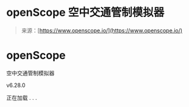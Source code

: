 <!--yml

category: 未分类

date: 2024-05-27 14:41:39

-->

# openScope 空中交通管制模拟器

> 来源：[https://www.openscope.io/](https://www.openscope.io/)

# openScope

空中交通管制模拟器

v6.28.0

正在加载 . . .
